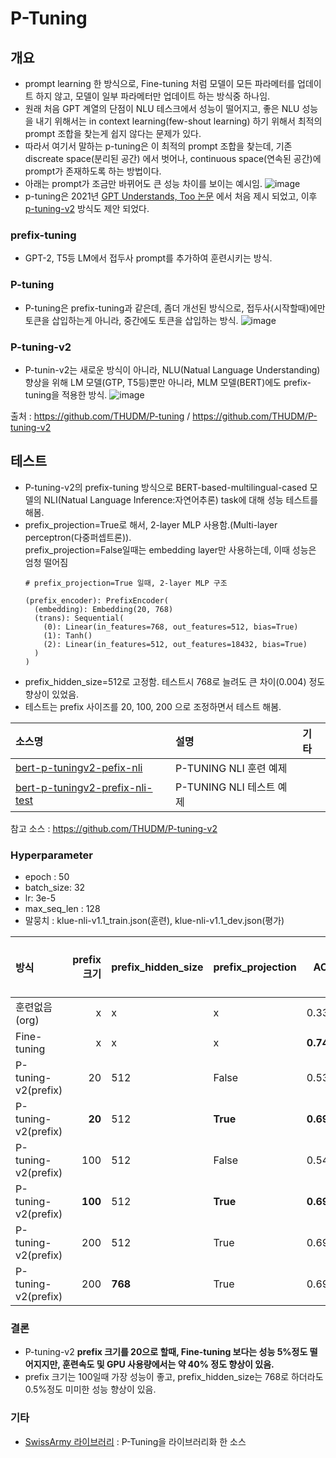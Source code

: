 # P-Tuning
## 개요
- prompt learning 한 방식으로, Fine-tuning 처럼 모델이 모든 파라메터를 업데이트 하지 않고, 모델이 일부 파라메터만 업데이트 하는 방식중 하나임.
- 원래 처음 GPT 계열의 단점이 NLU 테스크에서 성능이 떨어지고, 좋은 NLU 성능을 내기 위해서는 in context learning(few-shout learning) 하기 위해서 최적의
prompt 조합을 찾는게 쉽지 않다는 문제가 있다.
- 따라서 여기서 말하는 p-tuning은 이 최적의 prompt 조합을 찾는데, 기존 discreate space(분리된 공간) 에서 벗어나, 
continuous space(연속된 공간)에 prompt가 존재하도록 하는 방법이다.
- 아래는 prompt가 조금만 바뀌어도 큰 성능 차이를 보이는 예시임.
![image](https://user-images.githubusercontent.com/93692701/178618230-f1d95ec1-1a4e-474e-9660-3016b85c3b8e.png)
- p-tuning은 2021년 [GPT Understands, Too 논문](https://arxiv.org/pdf/2103.10385.pdf) 에서 처음 제시 되었고, 
이후 [p-tuning-v2](https://github.com/THUDM/P-tuning-v2) 방식도 제안 되었다.


### prefix-tuning
- GPT-2, T5등 LM에서 접두사 prompt를 추가하여 훈련시키는 방식.

### P-tuning
- P-tuning은 prefix-tuning과 같은데, 좀더 개선된 방식으로, 접두사(시작할때)에만 토큰을 삽입하는게 아니라, 중간에도 토큰을 삽입하는 방식.
![image](https://user-images.githubusercontent.com/93692701/178617025-0c87e02c-5f00-4e64-b57d-0a601f52d2f0.png)

### P-tuning-v2
- P-tunin-v2는 새로운 방식이 아니라, NLU(Natual Language Understanding) 향상을 위해 LM 모델(GTP, T5등)뿐만 아니라, MLM 모델(BERT)에도 prefix-tuning을 적용한 방식.
![image](https://user-images.githubusercontent.com/93692701/178617332-95bd50c6-35a1-4a22-9987-fb4a20a14d80.png)

출처 : https://github.com/THUDM/P-tuning / https://github.com/THUDM/P-tuning-v2

## 테스트
- P-tuning-v2의 prefix-tuning 방식으로 BERT-based-multilingual-cased 모델의 NLI(Natual Language Inference:자연어추론) task에 대해 성능 테스트를 해봄.
- prefix_projection=True로 해서, 2-layer MLP 사용함.(Multi-layer perceptron(다중퍼셉트론)). 
  <br> prefix_projection=False일때는 embedding layer만 사용하는데, 이때 성능은 엄청 떨어짐
  ```
  # prefix_projection=True 일때, 2-layer MLP 구조
  
  (prefix_encoder): PrefixEncoder(
    (embedding): Embedding(20, 768)
    (trans): Sequential(
      (0): Linear(in_features=768, out_features=512, bias=True)
      (1): Tanh()
      (2): Linear(in_features=512, out_features=18432, bias=True)
    )
  )
  ```
- prefix_hidden_size=512로 고정함. 테스트시 768로 늘려도 큰 차이(0.004) 정도 향상이 있었음.
- 테스트는 prefix 사이즈를 20, 100, 200 으로 조정하면서 테스트 해봄. 

|소스명                    |설명                          | 기타              |
|:-------------------------|:-----------------------------|:------------------|
|[bert-p-tuningv2-pefix-nli](https://github.com/kobongsoo/BERT/blob/master/p-tuning/bert-p-tuningv2-pefix-nli.ipynb)|P-TUNING NLI 훈련 예제||
|[bert-p-tuningv2-prefix-nli-test](https://github.com/kobongsoo/BERT/blob/master/p-tuning/bert-p-tuningv2-prefix-nli-test.ipynb)|P-TUNING NLI 테스트 예제||


참고 소스 : https://github.com/THUDM/P-tuning-v2

### Hyperparameter
- epoch : 50
- batch_size: 32
- lr: 3e-5
- max_seq_len : 128
- 말뭉치 : klue-nli-v1.1_train.json(훈련), klue-nli-v1.1_dev.json(평가)

|방식                 |prefix 크기|prefix_hidden_size|prefix_projection|ACC            |훈련속도/1epoch(초) | 훈련시 GPU 사용량(MIB)  |
|:--------------------|----------:|:-----------------|:----------------|--------------:|-------------------:|-----------------------:|
|훈련없음(org)        |x          |x                 |x                |0.338          |x                   |x                     |
|Fine-tuning          |x          |x                 |x                |**0.743**      |**110**             |**8,194**             |
|P-tuning-v2(prefix)  | 20        |512               |False            |0.531          |50                  |5,374                 |
|P-tuning-v2(prefix)  |**20**     |512               |**True**         |**0.692**      |**60**              |**5,507**             |
|P-tuning-v2(prefix)  | 100       |512               |False            |0.548          |73                   |6,411                |
|P-tuning-v2(prefix)  |**100**    |512               |**True**         |**0.695**      |**77**               |**6,546**            |
|P-tuning-v2(prefix)  | 200       |512               |True             |0.694          |93                   |7,691                |
|P-tuning-v2(prefix)  | 200       |**768**           |True             |0.698          |95                   |7,791                |

### 결론
- P-tuning-v2 **prefix 크기를 20으로 할때, Fine-tuning 보다는 성능 5%정도 떨어지지만, 훈련속도 및 GPU 사용량에서는 약 40% 정도 향상이 있음.**
- prefix 크기는 100일때 가장 성능이 좋고, prefix_hidden_size는 768로 하더라도 0.5%정도 미미한 성능 향상이 있음.

### 기타
- [SwissArmy 라이브러리](https://github.com/THUDM/SwissArmyTransformer/tree/cfcd7b738d4231a2d26c2f9a8391c7438c9aaab9) 
: P-Tuning을 라이브러리화 한 소스

